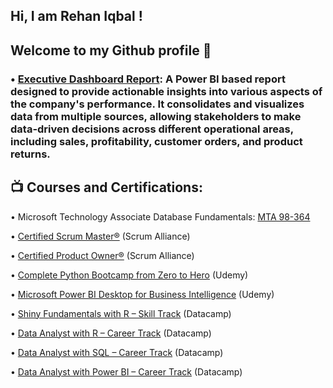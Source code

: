 ## Hi, I am Rehan Iqbal ! 

## Welcome to my Github profile 👋





### • [Executive Dashboard Report](https://github.com/Rehaniqbal19/Visualization/tree/main): A Power BI based report designed to provide actionable insights into various aspects of the company's performance. It consolidates and visualizes data from multiple sources, allowing stakeholders to make data-driven decisions across different operational areas, including sales, profitability, customer orders, and product returns.





## 📺 Courses and Certifications:


• Microsoft Technology Associate Database Fundamentals: [MTA 98-364](https://www.credly.com/badges/ff540ba4-d580-47e5-b770-5242ccd79bdd/linked_in_profile)

• [Certified Scrum Master®](https://bcert.me/bc/html/show-badge.html?b=qlojbvml) (Scrum Alliance)

• [Certified Product Owner®](https://bcert.me/bc/html/show-badge.html?b=cruevcah) (Scrum Alliance)

• [Complete Python Bootcamp from Zero to Hero](https://www.udemy.com/certificate/UC-84afd0be-d9b2-466a-b121-7d52b75be547/) (Udemy)

• [Microsoft Power BI Desktop for Business Intelligence](https://www.udemy.com/certificate/UC-72240b8d-be3e-453e-a5df-7c46e2761377/) (Udemy)

• [Shiny Fundamentals with R – Skill Track](https://www.datacamp.com/completed/statement-of-accomplishment/track/bf0f327492bb1dcc2f27f34689aa274841044794) (Datacamp)

• [Data Analyst with R – Career Track](https://www.datacamp.com/completed/statement-of-accomplishment/track/90f80672befdfe9e741fc65c3342a4e9a9cc2967) (Datacamp)

• [Data Analyst with SQL – Career Track](https://www.datacamp.com/completed/statement-of-accomplishment/track/8be7768f8612799814bd76c2109fda4bfc1a0f5e) (Datacamp)

• [Data Analyst with Power BI – Career Track](https://www.datacamp.com/completed/statement-of-accomplishment/track/c4046a13a1c3c3c73b5daf5d7c2fbc3c92c9cc6e) (Datacamp)


<!--
**Rehaniqbal19/Rehaniqbal19** is a ✨ _special_ ✨ repository because its `README.md` (this file) appears on your GitHub profile.

Here are some ideas to get you started:

- 🔭 I’m currently working on ...
- 🌱 I’m currently learning ...
- 👯 I’m looking to collaborate on ...
- 🤔 I’m looking for help with ...
- 💬 Ask me about ...
- 📫 How to reach me: ...
- 😄 Pronouns: ...
- ⚡ Fun fact: ...
-->
